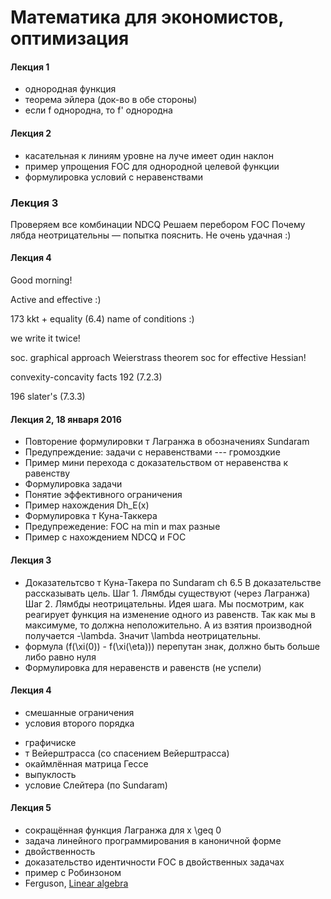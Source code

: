 # Математика для экономистов, оптимизация

#### Лекция 1
* однородная функция
* теорема эйлера (док-во в обе стороны)
* если f однородна, то f' однородна


#### Лекция 2
* касательная к линиям уровне на луче имеет один наклон
* пример упрощения FOC для однородной целевой функции 
* формулировка условий с неравенствами

### Лекция 3 

Проверяем все комбинации NDCQ
Решаем перебором FOC
Почему лябда неотрицательны — попытка пояснить. Не очень удачная :)


#### Лекция 4

Good morning!

Active and effective :)

173 kkt + equality (6.4)
name of conditions :)

we write it twice!

soc. 
graphical approach
Weierstrass theorem 
soc for effective Hessian!


convexity-concavity facts
192 (7.2.3)

196 slater's (7.3.3)



#### Лекция 2, 18 января 2016
* Повторение формулировки т Лагранжа в обозначениях Sundaram
* Предупреждение: задачи с неравенствами --- громоздкие
* Пример мини перехода с доказательством от неравенства к равенству
* Формулировка задачи
* Понятие эффективного ограничения
* Пример нахождения Dh_E(x) 
* Формулировка т Куна-Таккера
* Предупрежедение: FOC на min и max разные
* Пример с нахождением NDCQ и FOC

#### Лекция 3 
* Доказательтсво т Куна-Такера по Sundaram ch 6.5
В доказательстве рассказывать цель.
Шаг 1. Лямбды существуют (через Лагранжа)
Шаг 2. Лямбды неотрицательны. Идея шага. Мы посмотрим, как реагирует функция на изменение одного из равенств. Так как мы в максимуме, то должна неположительно. А из взятия производной получается -\lambda. Значит \lambda неотрицательны.
* формула (f(\xi(0)) - f(\xi(\eta))) перепутан знак, должно быть больше либо равно нуля
* Формулировка для неравенств и равенств (не успели)

#### Лекция 4
* смешанные ограничения
* условия второго порядка
- графичиске
- т Вейерштрасса (со спасением Вейерштрасса)
- окаймлённая матрица Гессе
- выпуклость
- условие Слейтера (по Sundaram)


#### Лекция 5
* сокращённая функция Лагранжа для x \geq 0
* задача линейного программирования в каноничной форме
* двойственность
* доказательство идентичности FOC в двойственных задачах
* пример с Робинзоном
* Ferguson, [Linear algebra](https://www.math.ucla.edu/~tom/LP.pdf)






